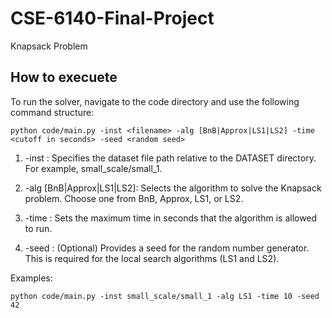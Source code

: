 # CSE-6140-Final-Project
Knapsack Problem

## How to execuete
To run the solver, navigate to the code directory and use the following command structure:

`python code/main.py -inst <filename> -alg [BnB|Approx|LS1|LS2] -time <cutoff in seconds> -seed <random seed>`

1. -inst <filename>: Specifies the dataset file path relative to the DATASET directory. For example, small_scale/small_1.

2. -alg [BnB|Approx|LS1|LS2]: Selects the algorithm to solve the Knapsack problem. Choose one from BnB, Approx, LS1, or LS2.

3. -time <cutoff in seconds>: Sets the maximum time in seconds that the algorithm is allowed to run.

4. -seed <random seed>: (Optional) Provides a seed for the random number generator. This is required for the local search algorithms (LS1 and LS2).

Examples:

`python code/main.py -inst small_scale/small_1 -alg LS1 -time 10 -seed 42`

